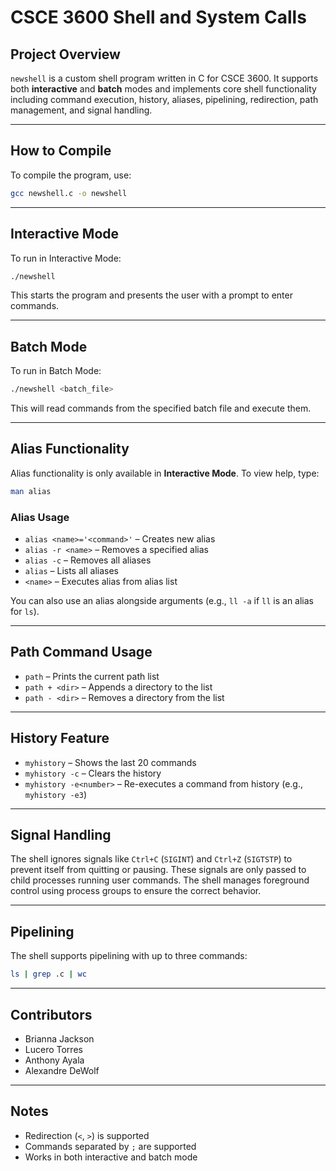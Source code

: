 
# CSCE 3600 Shell and System Calls

## Project Overview
`newshell` is a custom shell program written in C for CSCE 3600. It supports both **interactive** and **batch** modes and implements core shell functionality including command execution, history, aliases, pipelining, redirection, path management, and signal handling.

---

## How to Compile
To compile the program, use:

```bash
gcc newshell.c -o newshell
```

---

## Interactive Mode
To run in Interactive Mode:

```bash
./newshell
```

This starts the program and presents the user with a prompt to enter commands.

---

## Batch Mode
To run in Batch Mode:

```bash
./newshell <batch_file>
```

This will read commands from the specified batch file and execute them.

---

## Alias Functionality

Alias functionality is only available in **Interactive Mode**. To view help, type:

```bash
man alias
```

### Alias Usage

- `alias <name>='<command>'` – Creates new alias  
- `alias -r <name>` – Removes a specified alias  
- `alias -c` – Removes all aliases  
- `alias` – Lists all aliases  
- `<name>` – Executes alias from alias list

You can also use an alias alongside arguments (e.g., `ll -a` if `ll` is an alias for `ls`).

---

## Path Command Usage

- `path` – Prints the current path list  
- `path + <dir>` – Appends a directory to the list  
- `path - <dir>` – Removes a directory from the list

---

## History Feature

- `myhistory` – Shows the last 20 commands  
- `myhistory -c` – Clears the history  
- `myhistory -e<number>` – Re-executes a command from history (e.g., `myhistory -e3`)

---

## Signal Handling

The shell ignores signals like `Ctrl+C` (`SIGINT`) and `Ctrl+Z` (`SIGTSTP`) to prevent itself from quitting or pausing. These signals are only passed to child processes running user commands. The shell manages foreground control using process groups to ensure the correct behavior.

---

## Pipelining

The shell supports pipelining with up to three commands:

```bash
ls | grep .c | wc
```

---

## Contributors

- Brianna Jackson  
- Lucero Torres  
- Anthony Ayala  
- Alexandre DeWolf

---

## Notes

- Redirection (`<`, `>`) is supported
- Commands separated by `;` are supported
- Works in both interactive and batch mode
